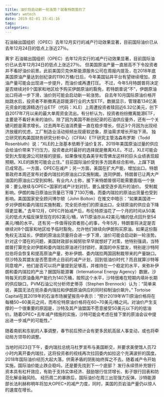 ```yaml
---
title: 油价将启动新一轮涨势？就看特朗普的了
author: wetech
date: 2019-02-01 15:41:16
tags: 
categories: 
---
```

石油输出国组织（OPEC）去年12月实行的减产行动效果显著，目前国际油价已从去年12月24日的低点上涨近27％。
<!-- more -->
黄宇
石油输出国组织（OPEC）去年12月实行的减产行动效果显著，目前国际油价已从去年12月24日的低点上涨近27％。
但美国原油产量一直居高不下令投资者并不看好油价前景。此前美国贝克休斯能源服务公司在周报内提及，在2018年底美国原油产量达到创纪录的1190万桶/日后，今年美国钻井平台有望继续增加，原油产量可能会出现进一步提升，而油价或再遭打压。
不过，今年5月特朗普将决定是否继续对8个国家和地区给予购买伊朗原油的豁免，若特朗普说“不”，伊朗原油出口将进一步下滑，油价则可能会启动新一轮涨势。
自去年10月国际原油价格开始跳水后，投资者不断撤离追踪能源行业的大型ETF。数据显示，管理着134亿美元资金的能源精选行业ETF（代码：XLE）上周遭投资者赎回近6.32亿美元，创下自2017年7月以来的最大单周资金流出。有分析认为，投资者纷纷撤离能源ETF，主要是不看好未来的油价。除了因为美国不断创纪录的石油供应量外，还有一个关键问题是需求增长。过去两年石油消费量一直在稳步增长，但近3个月因为出现经济放缓的忧虑，工厂制造业活动频频出现疲软迹象，原油需求增长开始下滑。
独立研究机构美国财务研究分析中心（CFRA）ETF研究主管洛森布罗斯（Todd Rosenbluth）说：“XLE的上涨基本依赖于油价复苏，2019年美国原油过量的供应会给油价带来下行压力，投资者此时最好的选择就是撤离XLE。不过，XLE可能会受到大型能源公司财报的提振，如果像埃克森美孚和雪佛龙这样的巨头业绩表现超预期，XLE的跌势可能会止住。”
目前国际油价受到多方因素综合影响，上蹿下跳已成常态。一方面，OPEC在减产；另一方面，美国在扩大产能，增加出口。特朗普政府本周还宣布对委内瑞拉的原油出口实施制裁。连同伊朗，特朗普已让两大产油国的原油出口受到抑制。有业内人士称，接下来特朗普很可能需要面临一个抉择：要么继续与OPEC+国家的减产计划对抗，要么接受逐步高升的油价。
受制裁影响，伊朗的每日原油出货量已下降了130万桶，而委内瑞拉的原油出货量也受到影响。美国国家安全顾问博尔顿（John Bolton）在推文中暗示：“如果美国进一步对伊朗和委内瑞拉实施制裁，完全扼杀他们的原油出口，全球原油的供应会下降得更显著。”
去年12月，OPEC开始减产后，布伦特原油花了一个月的时间从50美元的低点大幅反弹至现在的62美元/桶，WTI原油亦从42美元/桶的低点回升至54美元/桶的水平。
还有另一件值得投资者担心的事，今年5月，特朗普将决定是否继续对8个国家和地区给予临时豁免，允许他们继续向伊朗购买原油。如果这份豁免权无法延长，伊朗的原油出货量将会进一步下滑，油价可能会启动新一轮涨势。
针对这个潜在的问题，美国财政部长姆努钦早早就想好了对策，他特别强调，当特朗普打算完全对伊朗和委内瑞拉原油进行封锁时，美国的中东盟友，特别是沙特阿拉伯将会恢复和提高原油产量，弥补伊朗、委内瑞拉两国因制裁带来的产量缺口。
但沙特及其盟友是否愿意终止目前的减产计划，回到低油价时代？而且就算沙特等同意增产，他们是否可以将产量提到足够高，并维持在一个稳定的水平，来弥补伊朗和委内瑞拉的产出？据国际能源署（International Energy Agency）数据，沙特每天的原油备用产能约为140万桶，按照这个水平，沙特很难在短期内填补长期的供应缺口。PVM石油公司分析师史蒂芬（Stephen Brennock）认为：“简单来说，美国无法在扼杀委内瑞拉和伊朗原油供应的同时抑制油价飙升。”
Tortoise Capital在其2019年的石油市场展望报告中表示：“预计2019年WTI原油价格将在每桶50~60美元之间，而布伦特原油价格将在60~70美元/桶之间。对油价产生支撑的一个很重要的原因是，沙特及其产油盟国不愿意接受50美元以下的的低油价。随着OPEC+去年减产措施的实施，沙特可能会考虑在接下里的原油会议中提出进一步减产的可能性。”
 
 
随着南航和东航的人事调整，春节前后预计会有更多民航高层人事变动，或也将牵动局方领导的调整。
当地时间23日下午，委内瑞拉总统马杜罗宣布与美国断交，并要求美使馆人员72小时内离开委内瑞拉，这将投资者的视线再次拉回委内如拉这个充满波折的国度。
2018年国际油价经历大起大落，供需矛盾的阴影始终挥之不去。随着减产令开始实施，国际油价能止跌企稳吗，还是要先找到下一个底部？
发行永续债补充银行资本具有杠杆效应，有助于支持实体经济、鼓励银行信贷增长、影子银行回表和防范化解金融风险。
经历周二的暴跌后，国际油价在周三出现强力反弹。沙特能源部长法利赫称明年将加大OPEC+的减产力度，同时，美国的页岩油产量仍以惊人的速度在增长。
